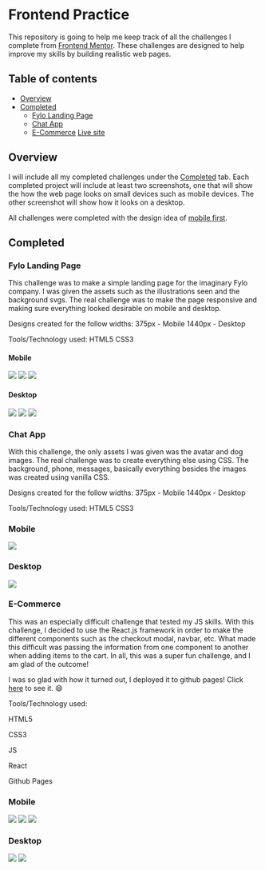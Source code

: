 # Frontend Practice 

This repository is going to help me keep track of all the challenges I complete from [Frontend Mentor](https://www.frontendmentor.io). These challenges are designed to help improve my skills by building realistic web pages. 

## Table of contents
- [Overview](#overview)
- [Completed](#completed)
    - [Fylo Landing Page](#fylo-landing-page)
    - [Chat App](#chat-app)
    - [E-Commerce](#e-commerce) [Live site](https://cbonoan.github.io/eCommerceProject/)

## Overview 

I will include all my completed challenges under the [Completed](#completed) tab. Each completed project will include at least two screenshots, one that will show the how the web page looks on small devices such as mobile devices. The other screenshot will show how it looks on a desktop. 

All challenges were completed with the design idea of [mobile first](https://medium.com/@Vincentxia77/what-is-mobile-first-design-why-its-important-how-to-make-it-7d3cf2e29d00).

## Completed

### Fylo Landing Page

This challenge was to make a simple landing page for the imaginary Fylo company. I was given the assets such as the illustrations seen and the background svgs. The real challenge was to make the page responsive and making sure everything looked desirable on mobile and desktop.

Designs created for the follow widths:
375px - Mobile
1440px - Desktop

Tools/Technology used:
HTML5
CSS3
#### Mobile 
![](./Screenshots/fyloLandingPage/fylo-mobile-1.JPG)
![](./Screenshots/fyloLandingPage/fylo-mobile-2.JPG)
![](./Screenshots/fyloLandingPage/fylo-mobile-3.JPG)

#### Desktop
![](./Screenshots/fyloLandingPage/fylo-desktop-1.JPG)
![](./Screenshots/fyloLandingPage/fylo-desktop-2.JPG)
![](./Screenshots/fyloLandingPage/fylo-desktop-3.JPG)

### Chat App

With this challenge, the only assets I was given was the avatar and dog images. The real challenge was to create everything else using CSS. The background, phone, messages, basically everything besides the images was created using vanilla CSS.

Designs created for the follow widths:
375px - Mobile
1440px - Desktop

Tools/Technology used:
HTML5
CSS3
### Mobile 
![](./Screenshots/chatApp/chat-app-mobile-1.JPG)

### Desktop
![](./Screenshots/chatApp/chat-app-desktop-1.JPG)

### E-Commerce 

This was an especially difficult challenge that tested my JS skills. With this challenge, I decided to use the React.js framework in order to make the different components such as the checkout modal, navbar, etc. What made this difficult was passing the information from one component to another when adding items to the cart. In all, this was a super fun challenge, and I am glad of the outcome!

I was so glad with how it turned out, I deployed it to github pages! Click [here](https://cbonoan.github.io/eCommerceProject/) to see it. 😄

Tools/Technology used:

HTML5

CSS3

JS

React

Github Pages
### Mobile
![](./Screenshots/eCommerce/eCommerce-mobile-1.JPG)
![](./Screenshots/eCommerce/eCommerce-mobile-2.JPG)
![](./Screenshots/eCommerce/eCommerce-mobile-3.JPG)

### Desktop 
![](./Screenshots/eCommerce/eCommerce-desktop-2.JPG)
![](./Screenshots/eCommerce/eCommerce-desktop-1.JPG)